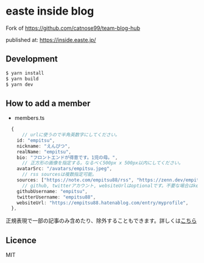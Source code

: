 # easte inside blog

Fork of https://github.com/catnose99/team-blog-hub

published at: https://inside.easte.jp/

## Development

```bash
$ yarn install
$ yarn build
$ yarn dev
```

## How to add a member

- members.ts

```typescript
  {
      // urlに使うので半角英数字にしてください。
    id: "empitsu",
    nickname: "えんぴつ",
    realName: "empitsu",
    bio: "フロントエンドが得意です。1児の母。",
      // 正方形の画像を指定する。なるべく500px x 500px以内にしてください。
    avatarSrc: "/avatars/empitsu.jpeg",
      // rss sourcesは複数指定可能。
    sources: ["https://note.com/empitsu88/rss", "https://zenn.dev/empitsu88/feed", "https://qiita.com/empitsu88/feed"],
      // github, twitterアカウント, websiteUrlはoptionalです。不要な場合はkeyごと削除して下さい。
    githubUsername: "empitsu",
    twitterUsername: "empitsu88",
    websiteUrl: "https://empitsu88.hatenablog.com/entry/myprofile",
  },
```

正規表現で一部の記事のみ含めたり、除外することもできます。詳しくは[こちら](https://zenn.dev/catnose99/articles/cb72a73368a547756862#%E6%AD%A3%E8%A6%8F%E8%A1%A8%E7%8F%BE%E3%81%A7%E4%B8%80%E9%83%A8%E3%81%AE%E8%A8%98%E4%BA%8B%E3%82%92%E9%99%A4%E5%A4%96%E3%81%A7%E3%81%8D%E3%82%8B%E3%82%88%E3%81%86%E3%81%AB)


## Licence

MIT
